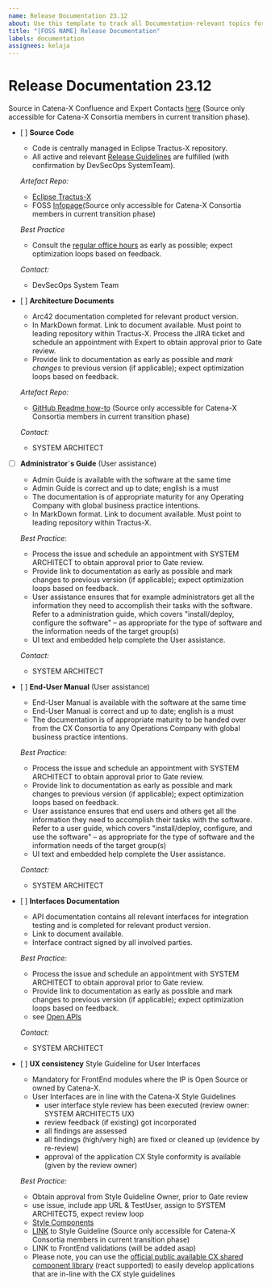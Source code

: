 ```yaml
---
name: Release Documentation 23.12
about: Use this template to track all Documentation-relevant topics for your component with regards to the upcoming Milestone.
title: "[FOSS NAME] Release Documentation"
labels: documentation
assignees: kelaja
---
```




<!-- 
Thanks for your contribution! Please fill out this template as good as possible. 
Important: Contributing Guidelines can be found here: https://eclipse-tractusx.github.io/docs/oss/how-to-contribute
Checkout the repository README for process description. 
-->

# Release Documentation 23.12

Source in Catena-X Confluence and Expert Contacts [here](https://confluence.catena-x.net/x/DOZkBQ) (Source only accessible for Catena-X Consortia members in current transition phase).

- [ ] **Source Code**

  - Code is centrally managed in Eclipse Tractus-X repository.
  - All active and relevant [Release Guidelines](https://eclipse-tractusx.github.io/docs/release) are fulfilled (with confirmation by DevSecOps SystemTeam).

  _Artefact Repo:_
    - [Eclipse Tractus-X](https://github.com/eclipse-tractusx)
    - FOSS [Infopage](https://confluence.catena-x.net/x/_AZHAw)(Source only accessible for Catena-X Consortia members in current transition phase)
  
  _Best Practice_
    - Consult the [regular office hours](https://catenax-ng.github.io/) as early as possible; expect optimization loops based on feedback.

  _Contact:_
    - DevSecOps System Team
  
- [ ] **Architecture Documents**

  - Arc42 documentation completed for relevant product version.
  - In MarkDown format. Link to document available. Must point to leading repository within Tractus-X. Process the JIRA ticket and schedule an appointment with Expert to obtain approval prior to Gate review.
  - Provide link to documentation as early as possible and _mark changes_ to previous version (if applicable); expect optimization loops based on feedback.
  
  _Artefact Repo:_
    - [GitHub Readme how-to](https://confluence.catena-x.net/x/iVIAAQ) (Source only accessible for Catena-X Consortia members in current transition phase)

  _Contact:_
    - SYSTEM ARCHITECT

- [ ] **Administrator`s Guide** (User assistance)

  - Admin Guide is available with the software at the same time
  - Admin Guide is correct and up to date; english is a must
  - The documentation is of appropriate maturity for any Operating Company with global business practice intentions.
  - In MarkDown format. Link to document available. Must point to leading repository within Tractus-X.
  
  _Best Practice_:

    - Process the issue and schedule an appointment with SYSTEM ARCHITECT to obtain approval prior to Gate review.
    - Provide link to documentation as early as possible and mark changes to previous version (if applicable); expect optimization loops based on feedback.
    - User assistance ensures that for example administrators get all the information they need to accomplish their tasks with the software. Refer to a administration guide, which covers "install/deploy, configure the software" – as appropriate for the type of software and the information needs of the target group(s)
    - UI text and embedded help complete the User assistance.

  _Contact:_
    - SYSTEM ARCHITECT

- [ ] **End-User Manual** (User assistance)
  - End-User Manual is available with the software at the same time
  - End-User Manual is correct and up to date; english is a must
  - The documentation is of appropriate maturity to be handed over from the CX Consortia to any Operations Company with global business practice intentions.

  _Best Practice:_

    - Process the issue and schedule an appointment with SYSTEM ARCHITECT to obtain approval prior to Gate review.
    - Provide link to documentation as early as possible and mark changes to previous version (if applicable); expect optimization loops based on feedback.
    - User assistance ensures that end users and others get all the information they need to accomplish their tasks with the software. Refer to a user guide, which covers "install/deploy, configure, and use the software" – as appropriate for the type of software and the information needs of the target group(s)
    - UI text and embedded help complete the User assistance.

  _Contact:_
    - SYSTEM ARCHITECT

- [ ] **Interfaces Documentation**
  - API documentation contains all relevant interfaces for integration testing and is completed for relevant product version.
  - Link to document available.
  - Interface contract signed by all involved parties.

  _Best Practice:_
  
    - Process the issue and schedule an appointment with SYSTEM ARCHITECT to obtain approval prior to Gate review.
    - Provide link to documentation as early as possible and mark changes to previous version (if applicable); expect optimization loops based on feedback.
    - see [Open APIs](https://www.openapis.org/)

  _Contact:_ 
    - SYSTEM ARCHITECT

- [ ] **UX consistency** Style Guideline for User Interfaces
  
    - Mandatory for FrontEnd modules where the IP is Open Source or owned by Catena-X.
    - User Interfaces are in line with the Catena-X Style Guidelines
      - user interface style review has been executed  (review owner: SYSTEM ARCHITECT5 UX)
      - review feedback (if existing) got incorporated
      - all findings are assessed
      - all findings (high/very high) are fixed or cleaned up (evidence by re-review)
      - approval of the application CX Style conformity is available (given by the review owner)

  _Best Practice:_
    - Obtain approval from Style Guideline Owner, prior to Gate review
    - use issue, include app URL & TestUser, assign to SYSTEM ARCHITECT5, expect review loop
    - [Style Components](https://portal.dev.demo.catena-x.net/_storybook/?path=/story)
    - [LINK](https://confluence.catena-x.net/x/DVIAAQ) to Style Guideline (Source only accessible for Catena-X Consortia members in current transition phase)
    - LINK to FrontEnd validations (will be added asap)
    - Please note, you can use the [official public available CX shared component library](https://www.npmjs.com/package/cx-portal-shared-components?activeTab=readme) (react supported) to easily develop applications that are in-line with the CX style guidelines
